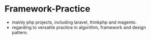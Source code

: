 # Framework-Practice
- mainly php projects, including laravel, thinkphp and magento.
- regarding to versatile practice in algorithm, framework and design pattern.
